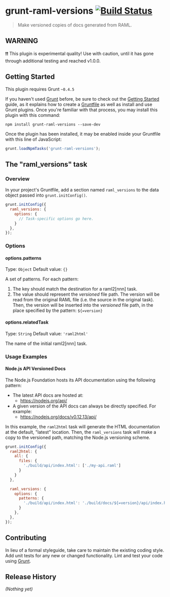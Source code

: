 # grunt-raml-versions [![Build Status](https://travis-ci.org/hallmark/grunt-raml-versions.svg?branch=master)](https://travis-ci.org/hallmark/grunt-raml-versions)

> Make versioned copies of docs generated from RAML.

## WARNING
:heavy_exclamation_mark::heavy_exclamation_mark: This plugin is experimental quality! Use with caution, until it has gone through additional testing and reached v1.0.0.

## Getting Started
This plugin requires Grunt `~0.4.5`

If you haven't used [Grunt](http://gruntjs.com/) before, be sure to check out the [Getting Started](http://gruntjs.com/getting-started) guide, as it explains how to create a [Gruntfile](http://gruntjs.com/sample-gruntfile) as well as install and use Grunt plugins. Once you're familiar with that process, you may install this plugin with this command:

```shell
npm install grunt-raml-versions --save-dev
```

Once the plugin has been installed, it may be enabled inside your Gruntfile with this line of JavaScript:

```js
grunt.loadNpmTasks('grunt-raml-versions');
```

## The "raml_versions" task

### Overview
In your project's Gruntfile, add a section named `raml_versions` to the data object passed into `grunt.initConfig()`.

```js
grunt.initConfig({
  raml_versions: {
    options: {
      // Task-specific options go here.
    }
  },
});
```

### Options

#### options.patterns
Type: `Object`
Default value: `{}`

A set of patterns. For each pattern:
1. The key should match the destination for a raml2[nnn] task.
2. The value should represent the _versioned_ file path. The version will be read from the original
RAML file (i.e. the source in the original task). Then, the version will be inserted
into the _versioned_ file path, in the place specified by the pattern: `${=version}`

#### options.relatedTask
Type: `String`
Default value: `'raml2html'`

The name of the initial raml2[nnn] task.

### Usage Examples

#### Node.js API Versioned Docs
The Node.js Foundation hosts its API documentation using the
following pattern:
* The latest API docs are hosted at:
  * https://nodejs.org/api/
* A given version of the API docs can always be directly specified. For example:
  * https://nodejs.org/docs/v0.12.13/api/

In this example, the `raml2html` task will generate the HTML documentation at the default, "latest" location. Then, the `raml_versions` task will make a copy to the versioned path, matching the Node.js versioning scheme.

```js
grunt.initConfig({
  raml2html: {
    all: {
      files: {
        './build/api/index.html': ['./my-api.raml']
      }
    }
  },

  raml_versions: {
    options: {
      patterns: {
        './build/api/index.html': './build/docs/${=version}/api/index.html'
      }
    },
  },
});
```

## Contributing
In lieu of a formal styleguide, take care to maintain the existing coding style. Add unit tests for any new or changed functionality. Lint and test your code using [Grunt](http://gruntjs.com/).

## Release History
_(Nothing yet)_
